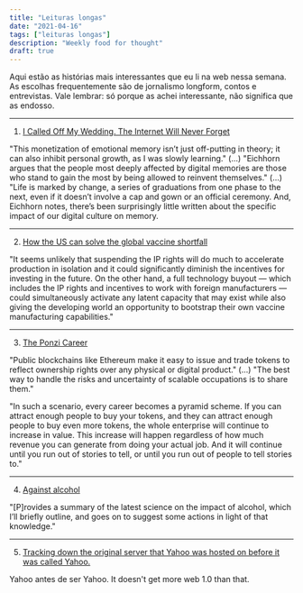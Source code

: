 ```yaml
---
title: "Leituras longas"
date: "2021-04-16"
tags: ["leituras longas"]
description: "Weekly food for thought"
draft: true
---
```


Aqui estão as histórias mais interessantes que eu li na web nessa semana. As escolhas frequentemente são de jornalismo longform, contos e entrevistas. Vale lembrar: só porque as achei interessante, não significa que as endosso. 

---

1. [I Called Off My Wedding. The Internet Will Never Forget](https://www.wired.com/story/weddings-social-media-apps-photos-memories-miscarriage-problem/)

"This monetization of emotional memory isn’t just off-putting in theory; it can also inhibit personal growth, as I was slowly learning." (...) "Eichhorn argues that the people most deeply affected by digital memories are those who stand to gain the most by being allowed to reinvent themselves." (...) "Life is marked by change, a series of graduations from one phase to the next, even if it doesn’t involve a cap and gown or an official ceremony. And, Eichhorn notes, there’s been surprisingly little written about the specific impact of our digital culture on memory.

---

2. [How the US can solve the global vaccine shortfall](https://www.agglomerations.tech/how-the-us-can-solve-the-global-vaccine-shortfall/)

"It seems unlikely that suspending the IP rights will do much to accelerate production in isolation and it could significantly diminish the incentives for investing in the future. On the other hand, a full technology buyout — which includes the IP rights and incentives to work with foreign manufacturers — could simultaneously activate any latent capacity that may exist while also giving the developing world an opportunity to bootstrap their own vaccine manufacturing capabilities."

---

3. [The Ponzi Career](https://www.drorpoleg.com/the-ponzi-career/)

"Public blockchains like Ethereum make it easy to issue and trade tokens to reflect ownership rights over any physical or digital product." (...) "The best way to handle the risks and uncertainty of scalable occupations is to share them."

"In such a scenario, every career becomes a pyramid scheme. If you can attract enough people to buy your tokens, and they can attract enough people to buy even more tokens, the whole enterprise will continue to increase in value. This increase will happen regardless of how much revenue you can generate from doing your actual job. And it will continue until you run out of stories to tell, or until you run out of people to tell stories to."

---

4. [Against alcohol](https://fergus-mccullough.com/index.php/2021/04/09/against-alcohol/)

"[P]rovides a summary of the latest science on the impact of alcohol, which I’ll briefly outline, and goes on to suggest some actions in light of that knowledge."

---

5. [Tracking down the original server that Yahoo was hosted on before it was called Yahoo.](https://twitter.com/waxpancake/status/1381309822088323075)

Yahoo antes de ser Yahoo. It doesn't get more web 1.0 than that.